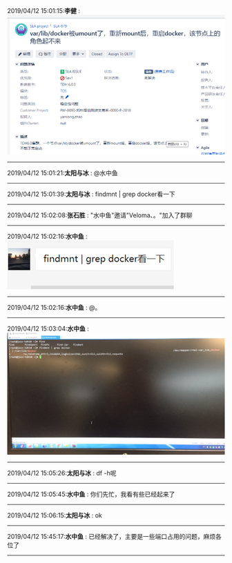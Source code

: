 2019/04/12 15:01:15:**李健** : ![图片如下](ATTACHMENT/1555052465.2594533.png)
*******************************************************************************
2019/04/12 15:01:21:**太阳与冰** : @水中鱼 
*************************************************************************************
2019/04/12 15:01:39:**太阳与冰** : findmnt | grep docker看一下
*************************************************************************************
2019/04/12 15:02:08:**张石胜** : "水中鱼"邀请"Veloma、。"加入了群聊
*************************************************************************************
2019/04/12 15:02:16:**水中鱼** : ![图片如下](ATTACHMENT/1555052522.781607.png)
*******************************************************************************
2019/04/12 15:02:16:**水中鱼** : @。 
*************************************************************************************
2019/04/12 15:03:04:**水中鱼** : ![图片如下](ATTACHMENT/1555052571.081797.png)
*******************************************************************************
2019/04/12 15:05:26:**太阳与冰** : df -h呢
*************************************************************************************
2019/04/12 15:05:45:**水中鱼** : 你们先忙，我看有些已经起来了
*************************************************************************************
2019/04/12 15:06:15:**太阳与冰** : ok
*************************************************************************************
2019/04/12 15:45:17:**水中鱼** : 已经解决了，主要是一些端口占用的问题，麻烦各位了
*************************************************************************************

